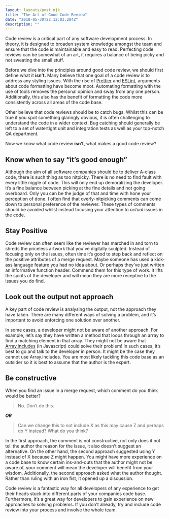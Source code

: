 ```yaml
---
layout: layouts/post.njk
title: "The Art of Good Code Review"
date: "2018-05-30T22:12:03.284Z"
description: ""
---
```


Code review is a critical part of any software development process. In theory, it is designed to broaden system knowledge amongst the team and ensure that the code is maintainable and easy to read. Perfecting code reviews can be somewhat of an art, it requires a balance of being picky and not sweating the small stuff.

Before we dive into the principles around good code review, we should first define what it **isn’t.** Many believe that one goal of a code review is to address any styling issues. With the rise of [Prettier](https://prettier.io/) and [ESLint](https://eslint.org/), arguments about code formatting have become moot. Automating formatting with the use of tools removes the personal opinion and sway from any one person. Additionally, this also has the benefit of formatting the code more consistently across all areas of the code base.

Other believe that code reviews should be to catch bugs. Whilst this can be true if you spot something glaringly obvious, it is often challenging to understand the code in a wider context. Bug catching should generally be left to a set of watertight unit and integration tests as well as your top-notch QA department.

Now we know what code review **isn’t**, what makes a good code review?

## Know when to say “it’s good enough”

Although the aim of all software companies should be to deliver A-class code, there is such thing as too nitpicky. There is no need to find fault with every little niggle of code. This will only end up demoralizing the developer. It’s a fine balance between picking at the fine details and not going overboard. Only you can be the judge of that and time with hone your perception of done. I often find that overly-nitpicking comments can come down to personal preference of the reviewer. These types of comments should be avoided whilst instead focusing your attention to _actual_ issues in the code.

## Stay Positive

Code review can often seem like the reviewer has marched in and torn to shreds the priceless artwork that you’ve digitally sculpted. Instead of focusing only on the issues, often time it’s good to step back and reflect on the positive attributes of a merge request. Maybe someone has used a kick-ass language feature you had no idea about. Or perhaps they’ve just written an informative function header. Commend them for this type of work. It lifts the spirits of the developer and will mean they are more receptive to the issues you do find.

## Look out the output not approach

A key part of code review is analysing the output, not the approach they have taken. There are many different ways of solving a problem, and it’s important to avoid enforcing one solution over another.

In some cases, a developer might not be aware of another approach. For example, let’s say they have written a method that loops through an array to find a matching element in that array. They might not be aware that [Array.includes](https://developer.mozilla.org/en-US/docs/Web/JavaScript/Reference/Global_Objects/Array/includes) (in Javascript) could solve their problem! In such cases, it’s best to go and talk to the developer in person. It might be the case they cannot use Array.includes. You are most likely tackling this code base as an outsider so it is best to assume that the author is the expert.

## Be constructive

When you find an issue in a merge request, which comment do you think would be better?

> No. Don’t do this.

**_OR_**

> Can we change this to not include X as this may cause Z and perhaps do Y instead? What do you think?

In the first approach, the comment is not constructive, not only does it not tell the author the reason for the issue, it also doesn’t suggest an alternative. On the other hand, the second approach suggested using Y instead of X because Z might happen. You might have more experience on a code base to know certain ins-and-outs that the author might not be aware of, your comment will mean the developer will benefit from your wisdom. Additionally, the second approach asked what the author thought. Rather than ruling with an iron fist, it opened up a discussion.

Code review is a fantastic way for all developers of any experience to get their heads stuck into different parts of your companies code base. Furthermore, it’s a great way for developers to gain experience on new approaches to solving problems. If you don’t already, try and include code review into your process and involve the whole team.
